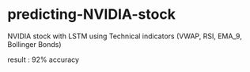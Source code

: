 # predicting-NVIDIA-stock
NVIDIA stock with LSTM using Technical indicators (VWAP, RSI, EMA_9, Bollinger Bonds) 


result : 92% accuracy 
